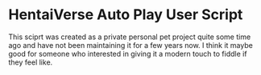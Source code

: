 # HentaiVerse Auto Play User Script

This sciprt was created as a private personal pet project quite some time ago and have not been maintaining it for a few years now. I think it maybe good for someone who interested in giving it a modern touch to fiddle if they feel like.


